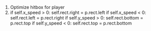 1. Optimize hitbox for player
2.  if self.x_speed > 0:
    self.rect.right = p.rect.left
    if self.x_speed < 0:
    self.rect.left = p.rect.right
    if self.y_speed > 0:
    self.rect.bottom = p.rect.top
    if self.y_speed < 0:
    self.rect.top = p.rect.bottom